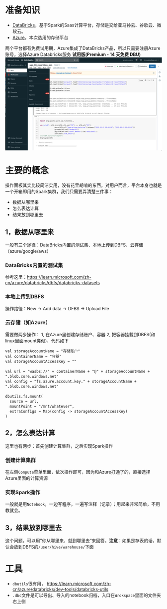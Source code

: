 # 准备知识
- [DataBricks](https://databricks.com/)，基于Spark的Saas计算平台，存储是交给亚马孙云、谷歌云、微软云。
- [Azure](https://azure.microsoft.com/zh-cn/)，本次选用的存储平台

两个平台都有免费试用期，Azure集成了DataBricks产品，所以只需要注册Azure账号，选择Azure Databricks服务 **试用版(Premium - 14 天免费 DBU)** 
![data-bricks](./data-bricks.png)

# 主要的概念
操作面板其实比较简洁实用，没有花里胡哨的东西。对用户而言，平台本身也就是一个开箱即用的Spark集群，我们只需要弄清楚三件事：
- 数据从哪里来
- 怎么表达计算
- 结果放到哪里去

## 1，数据从哪里来
一般有三个途径：DataBricks内置的测试集、本地上传到DBFS、云存储（azure/google/aws）

### DataBricks内置的测试集
参考这里：https://learn.microsoft.com/zh-cn/azure/databricks/dbfs/databricks-datasets

### 本地上传到DBFS
操作路径：New -> Add data -> DFBS -> Upload File

### 云存储（如Azure）
需要做两步操作：
1, 在Azure里创建存储账户、容器
2, 把容器挂载到DBFS(和linux里面mount类似)，代码如下
```
val storageAccountName = "存储账户"
val containerName = "容器"
val storageAccountAccessKey = ""

val url = "wasbs://" + containerName + "@" + storageAccountName + ".blob.core.windows.net"
val config = "fs.azure.account.key." + storageAccountName + ".blob.core.windows.net"

dbutils.fs.mount(
  source = url,
  mountPoint = "/mnt/whatever",
  extraConfigs = Map(config -> storageAccountAccessKey)
)
```

## 2，怎么表达计算
这里也有两步：首先创建计算集群，之后实现Spark操作

### 创建计算集群
在左侧`Compute`菜单里面，依次操作即可，因为和Azure打通了的，直接选择Azure里面的计算资源

### 实现Spark操作
一般就是用`Notebook`，一边写程序，一遍写注释（记录）；用起来非常简单，不用教就会。

## 3，结果放到哪里去
这个问题，可以用”你从哪里来，就到哪里去“来回答。**注意**：如果是存表的话，默认会放到DBFS的`/user/hive/warehouse/`下面

# 工具
- `dbutils`很有用， https://learn.microsoft.com/zh-cn/azure/databricks/dev-tools/databricks-utils
- `.dbc`文件是可以导出、导入的notebook归档，入口在`Wrokspace`里面的文件夹右上侧